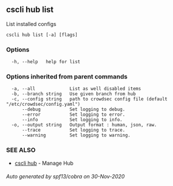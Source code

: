 ## cscli hub list

List installed configs

```
cscli hub list [-a] [flags]
```

### Options

```
  -h, --help   help for list
```

### Options inherited from parent commands

```
  -a, --all             List as well disabled items
  -b, --branch string   Use given branch from hub
  -c, --config string   path to crowdsec config file (default "/etc/crowdsec/config.yaml")
      --debug           Set logging to debug.
      --error           Set logging to error.
      --info            Set logging to info.
  -o, --output string   Output format : human, json, raw.
      --trace           Set logging to trace.
      --warning         Set logging to warning.
```

### SEE ALSO

* [cscli hub](cscli_hub.md)	 - Manage Hub

###### Auto generated by spf13/cobra on 30-Nov-2020
